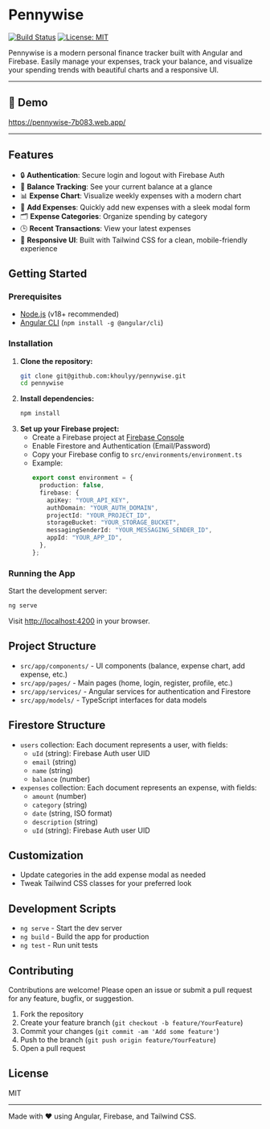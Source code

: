 # Pennywise

[![Build Status](https://img.shields.io/badge/build-passing-brightgreen)](https://github.com/khoulyy/pennywise/actions)
[![License: MIT](https://img.shields.io/badge/License-MIT-yellow.svg)](LICENSE)

Pennywise is a modern personal finance tracker built with Angular and Firebase. Easily manage your expenses, track your balance, and visualize your spending trends with beautiful charts and a responsive UI.

---

## 📸 Demo

https://pennywise-7b083.web.app/

---

## Features

- 🔒 **Authentication**: Secure login and logout with Firebase Auth
- 💸 **Balance Tracking**: See your current balance at a glance
- 📊 **Expense Chart**: Visualize weekly expenses with a modern chart
- 📝 **Add Expenses**: Quickly add new expenses with a sleek modal form
- 🗂️ **Expense Categories**: Organize spending by category
- 🕒 **Recent Transactions**: View your latest expenses
- 🌈 **Responsive UI**: Built with Tailwind CSS for a clean, mobile-friendly experience

## Getting Started

### Prerequisites

- [Node.js](https://nodejs.org/) (v18+ recommended)
- [Angular CLI](https://angular.io/cli) (`npm install -g @angular/cli`)

### Installation

1. **Clone the repository:**
   ```bash
   git clone git@github.com:khoulyy/pennywise.git
   cd pennywise
   ```
2. **Install dependencies:**
   ```bash
   npm install
   ```
3. **Set up your Firebase project:**
   - Create a Firebase project at [Firebase Console](https://console.firebase.google.com/)
   - Enable Firestore and Authentication (Email/Password)
   - Copy your Firebase config to `src/environments/environment.ts`
   - Example:
     ```ts
     export const environment = {
       production: false,
       firebase: {
         apiKey: "YOUR_API_KEY",
         authDomain: "YOUR_AUTH_DOMAIN",
         projectId: "YOUR_PROJECT_ID",
         storageBucket: "YOUR_STORAGE_BUCKET",
         messagingSenderId: "YOUR_MESSAGING_SENDER_ID",
         appId: "YOUR_APP_ID",
       },
     };
     ```

### Running the App

Start the development server:

```bash
ng serve
```

Visit [http://localhost:4200](http://localhost:4200) in your browser.

## Project Structure

- `src/app/components/` - UI components (balance, expense chart, add expense, etc.)
- `src/app/pages/` - Main pages (home, login, register, profile, etc.)
- `src/app/services/` - Angular services for authentication and Firestore
- `src/app/models/` - TypeScript interfaces for data models

## Firestore Structure

- `users` collection: Each document represents a user, with fields:
  - `uId` (string): Firebase Auth user UID
  - `email` (string)
  - `name` (string)
  - `balance` (number)
- `expenses` collection: Each document represents an expense, with fields:
  - `amount` (number)
  - `category` (string)
  - `date` (string, ISO format)
  - `description` (string)
  - `uId` (string): Firebase Auth user UID

## Customization

- Update categories in the add expense modal as needed
- Tweak Tailwind CSS classes for your preferred look

## Development Scripts

- `ng serve` - Start the dev server
- `ng build` - Build the app for production
- `ng test` - Run unit tests

## Contributing

Contributions are welcome! Please open an issue or submit a pull request for any feature, bugfix, or suggestion.

1. Fork the repository
2. Create your feature branch (`git checkout -b feature/YourFeature`)
3. Commit your changes (`git commit -am 'Add some feature'`)
4. Push to the branch (`git push origin feature/YourFeature`)
5. Open a pull request

## License

MIT

---

Made with ❤️ using Angular, Firebase, and Tailwind CSS.
